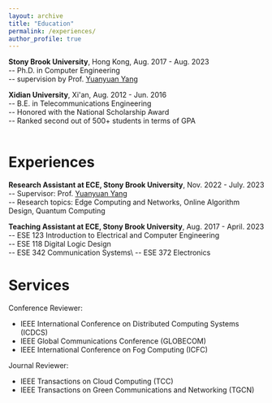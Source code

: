 ```yaml
---
layout: archive
title: "Education"
permalink: /experiences/
author_profile: true
---
```


**Stony Brook University**, Hong Kong, Aug. 2017 - Aug. 2023 \
-- Ph.D. in Computer Engineering \
-- supervision by Prof. [Yuanyuan Yang](https://www.ece.stonybrook.edu/~yang/)


**Xidian University**, Xi'an, Aug. 2012 - Jun. 2016 \
-- B.E. in Telecommunications Engineering\
-- Honored with the National Scholarship Award\
-- Ranked second out of 500+ students in terms of GPA\
<br />

Experiences
=====

**Research Assistant at ECE, Stony Brook University**, Nov. 2022 - July. 2023 \
-- Supervisor: Prof. [Yuanyuan Yang](https://www.ece.stonybrook.edu/~yang/)\
-- Research topics: Edge Computing and Networks, Online Algorithm Design, Quantum Computing


**Teaching Assistant at ECE, Stony Brook University**, Aug. 2017 - April. 2023 \
-- ESE 123 Introduction to Electrical and Computer Engineering\
-- ESE 118 Digital Logic Design\
-- ESE 342 Communication Systems\ 
-- ESE 372 Electronics

Services
=====
Conference Reviewer: 
* IEEE International Conference on Distributed Computing Systems (ICDCS)
* IEEE Global Communications Conference (GLOBECOM)
* IEEE International Conference on Fog Computing (ICFC)

Journal Reviewer: 
* IEEE Transactions on Cloud Computing (TCC)
* IEEE Transactions on Green Communications and Networking (TGCN)



